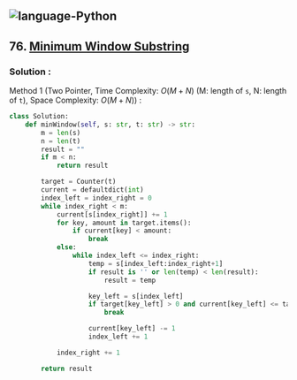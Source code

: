 ![language-Python](https://img.shields.io/badge/%20-Python-ffd43b?style=for-the-badge&logo=PYTHON)
---

## 76. [Minimum Window Substring](https://leetcode.com/problems/minimum-window-substring)

### Solution :

Method 1 (Two Pointer, Time Complexity: $O(M+N)$ (M: length of `s`, N: length of `t`), Space Complexity: $O(M+N)$) :
```python
class Solution:
    def minWindow(self, s: str, t: str) -> str:
        m = len(s)
        n = len(t)
        result = ""
        if m < n:
            return result

        target = Counter(t)
        current = defaultdict(int)
        index_left = index_right = 0
        while index_right < m:
            current[s[index_right]] += 1
            for key, amount in target.items():
                if current[key] < amount:
                    break
            else:
                while index_left <= index_right:
                    temp = s[index_left:index_right+1]
                    if result is '' or len(temp) < len(result):
                        result = temp

                    key_left = s[index_left]
                    if target[key_left] > 0 and current[key_left] <= target[key_left]:
                        break

                    current[key_left] -= 1
                    index_left += 1

            index_right += 1

        return result
```
